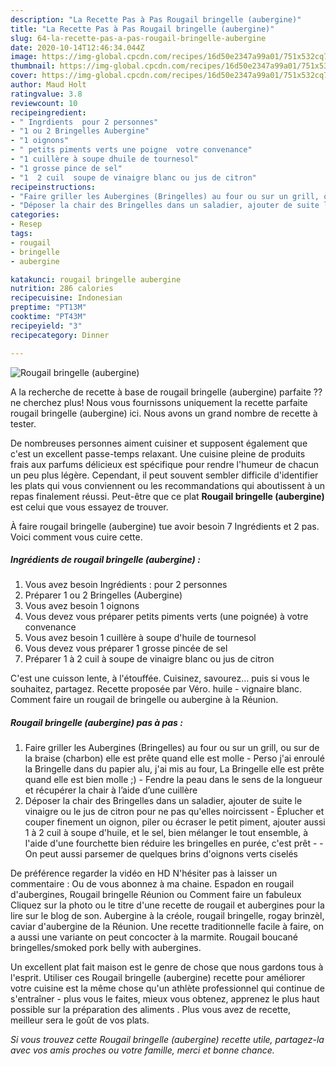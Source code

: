 ```yaml
---
description: "La Recette Pas à Pas Rougail bringelle (aubergine)"
title: "La Recette Pas à Pas Rougail bringelle (aubergine)"
slug: 64-la-recette-pas-a-pas-rougail-bringelle-aubergine
date: 2020-10-14T12:46:34.044Z
image: https://img-global.cpcdn.com/recipes/16d50e2347a99a01/751x532cq70/rougail-bringelle-aubergine-photo-principale-de-la-recette.jpg
thumbnail: https://img-global.cpcdn.com/recipes/16d50e2347a99a01/751x532cq70/rougail-bringelle-aubergine-photo-principale-de-la-recette.jpg
cover: https://img-global.cpcdn.com/recipes/16d50e2347a99a01/751x532cq70/rougail-bringelle-aubergine-photo-principale-de-la-recette.jpg
author: Maud Holt
ratingvalue: 3.8
reviewcount: 10
recipeingredient:
- " Ingrdients  pour 2 personnes"
- "1 ou 2 Bringelles Aubergine"
- "1 oignons"
- " petits piments verts une poigne  votre convenance"
- "1 cuillère à soupe dhuile de tournesol"
- "1 grosse pince de sel"
- "1  2 cuil  soupe de vinaigre blanc ou jus de citron"
recipeinstructions:
- "Faire griller les Aubergines (Bringelles) au four ou sur un grill, ou sur de la braise (charbon) elle est prête quand elle est molle Perso j&#39;ai enroulé la Bringelle dans du papier alu, j&#39;ai mis au four, La Bringelle elle est prête quand elle est bien molle ;) Fendre la peau dans le sens de la longueur et récupérer la chair à l’aide d’une cuillère"
- "Déposer la chair des Bringelles dans un saladier, ajouter de suite le vinaigre ou le jus de citron pour ne pas qu&#39;elles noircissent Éplucher et couper finement un oignon, piler ou écraser le petit piment, ajouter aussi 1 à 2 cuil à soupe d&#39;huile, et le sel, bien mélanger le tout ensemble, à l&#39;aide d&#39;une fourchette bien réduire les bringelles en purée, c&#39;est prêt   On peut aussi parsemer de quelques brins d&#39;oignons verts ciselés"
categories:
- Resep
tags:
- rougail
- bringelle
- aubergine

katakunci: rougail bringelle aubergine 
nutrition: 286 calories
recipecuisine: Indonesian
preptime: "PT13M"
cooktime: "PT43M"
recipeyield: "3"
recipecategory: Dinner

---
```



![Rougail bringelle (aubergine)](https://img-global.cpcdn.com/recipes/16d50e2347a99a01/751x532cq70/rougail-bringelle-aubergine-photo-principale-de-la-recette.jpg)

A la recherche de recette à base de rougail bringelle (aubergine) parfaite ?? ne cherchez plus! Nous vous fournissons uniquement la recette parfaite rougail bringelle (aubergine) ici. Nous avons un grand nombre de recette à tester.

De nombreuses personnes aiment cuisiner et supposent également que c'est un excellent passe-temps relaxant. Une cuisine pleine de produits frais aux parfums délicieux est spécifique pour rendre l'humeur de chacun un peu plus légère. Cependant, il peut souvent sembler difficile d'identifier les plats qui vous conviennent ou les recommandations qui aboutissent à un repas finalement réussi. Peut-être que ce plat <strong> Rougail bringelle (aubergine) </strong> est celui que vous essayez de trouver.

<!--inarticleads1-->

À faire rougail bringelle (aubergine) tue avoir besoin 7 Ingrédients et 2 pas. Voici comment vous cuire cette.

##### Ingrédients de rougail bringelle (aubergine) :

1. Vous avez besoin  Ingrédients : pour 2 personnes
1. Préparer 1 ou 2 Bringelles (Aubergine)
1. Vous avez besoin 1 oignons
1. Vous devez vous préparer  petits piments verts (une poignée) à votre convenance
1. Vous avez besoin 1 cuillère à soupe d&#39;huile de tournesol
1. Vous devez vous préparer 1 grosse pincée de sel
1. Préparer 1 à 2 cuil à soupe de vinaigre blanc ou jus de citron


C&#39;est une cuisson lente, à l&#39;étouffée. Cuisinez, savourez… puis si vous le souhaitez, partagez. Recette proposée par Véro. huile - vignaire blanc. Comment faire un rougail de bringelle ou aubergine à la Réunion. 

<!--inarticleads2-->

##### Rougail bringelle (aubergine) pas à pas :

1. Faire griller les Aubergines (Bringelles) au four ou sur un grill, ou sur de la braise (charbon) elle est prête quand elle est molle - Perso j&#39;ai enroulé la Bringelle dans du papier alu, j&#39;ai mis au four, La Bringelle elle est prête quand elle est bien molle ;) - Fendre la peau dans le sens de la longueur et récupérer la chair à l’aide d’une cuillère
1. Déposer la chair des Bringelles dans un saladier, ajouter de suite le vinaigre ou le jus de citron pour ne pas qu&#39;elles noircissent - Éplucher et couper finement un oignon, piler ou écraser le petit piment, ajouter aussi 1 à 2 cuil à soupe d&#39;huile, et le sel, bien mélanger le tout ensemble, à l&#39;aide d&#39;une fourchette bien réduire les bringelles en purée, c&#39;est prêt  -  - On peut aussi parsemer de quelques brins d&#39;oignons verts ciselés


De préférence regarder la vidéo en HD N&#39;hésiter pas à laisser un commentaire : Ou de vous abonnez à ma chaine. Espadon en rougail d&#39;aubergines, Rougail bringelle Réunion ou Comment faire un fabuleux Cliquez sur la photo ou le titre d&#39;une recette de rougail et aubergines pour la lire sur le blog de son. Aubergine à la créole, rougail bringelle, rogay brinzèl, caviar d&#39;aubergine de la Réunion. Une recette traditionnelle facile à faire, on a aussi une variante on peut concocter à la marmite. Rougail boucané bringelles/smoked pork belly with aubergines. 

<!--inarticleads1-->

<p>
Un excellent plat fait maison est le genre de chose que nous gardons tous à l'esprit. Utiliser ces Rougail bringelle (aubergine) recette pour améliorer votre cuisine est la même chose qu'un athlète professionnel qui continue de s'entraîner - plus vous le faites, mieux vous obtenez, apprenez le plus haut possible sur la préparation des aliments . Plus vous avez de recette, meilleur sera le goût de vos plats.
</p>

<p>
<i>Si vous trouvez cette Rougail bringelle (aubergine) recette utile, partagez-la avec vos amis proches ou votre famille, merci et bonne chance.</i>
</p>
